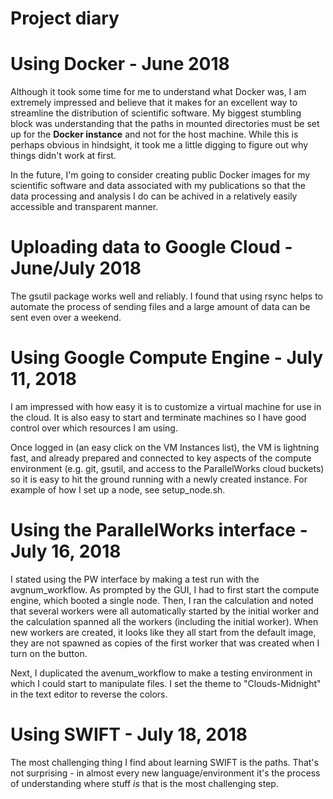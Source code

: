 # Project diary

# Using Docker - June 2018

Although it took some time for me to understand what Docker was,
I am extremely impressed and believe that it makes for an excellent
way to streamline the distribution of scientific software.  My
biggest stumbling block was understanding that the paths in mounted
directories must be set up for the **Docker instance** and not for
the host machine.  While this is perhaps obvious in hindsight, it
took me a little digging to figure out why things didn't work at
first.

In the future, I'm going to consider creating public Docker images
for my scientific software and data associated with my publications
so that the data processing and analysis I do can be achived in a
relatively easily accessible and transparent manner.

# Uploading data to Google Cloud - June/July 2018

The gsutil package works well and reliably.  I found that using rsync
helps to automate the process of sending files and a large amount of
data can be sent even over a weekend.

# Using Google Compute Engine - July 11, 2018

I am impressed with how easy it is to customize a virtual machine for
use in the cloud.  It is also easy to start and terminate machines
so I have good control over which resources I am using.

Once logged in (an easy click on the VM Instances list), the VM is
lightning fast, and already prepared and connected to key aspects
of the compute environment (e.g. git, gsutil, and access to the
ParallelWorks cloud buckets) so it is easy to hit the ground running
with a newly created instance.  For example of how I set up a node,
see setup_node.sh.

# Using the ParallelWorks interface - July 16, 2018

I stated using the PW interface by making a test run with the avgnum_workflow.
As prompted by the GUI, I had to first start the compute engine, which booted
a single node.  Then, I ran the calculation and noted that several workers
were all automatically started by the initial worker and the calculation
spanned all the workers (including the initial worker).  When new workers
are created, it looks like they all start from the default image, they are
not spawned as copies of the first worker that was created when I turn on
the button.

Next, I duplicated the avenum_workflow to make a testing environment in which
I could start to manipulate files.  I set the theme to "Clouds-Midnight" in the text editor to reverse the colors.

# Using SWIFT - July 18, 2018

The most challenging thing I find about learning SWIFT is the paths.  That's
not surprising - in almost every new language/environment it's the process
of understanding where stuff *is* that is the most challenging step.



